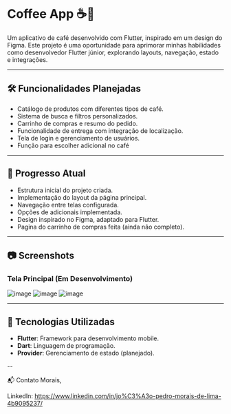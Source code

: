 # Coffee App ☕📱

Um aplicativo de café desenvolvido com Flutter, inspirado em um design do Figma. Este projeto é uma oportunidade para aprimorar minhas habilidades como desenvolvedor Flutter júnior, explorando layouts, navegação, estado e integrações.

---

## 🛠️ Funcionalidades Planejadas
- Catálogo de produtos com diferentes tipos de café.
- Sistema de busca e filtros personalizados.
- Carrinho de compras e resumo do pedido.
- Funcionalidade de entrega com integração de localização.
- Tela de login e gerenciamento de usuários.
- Função para escolher adicional no café

---

## 🚀 Progresso Atual
- Estrutura inicial do projeto criada.
- Implementação do layout da página principal.
- Navegação entre telas configurada.
- Opções de adicionais implementada.
- Design inspirado no Figma, adaptado para Flutter.
- Pagina do carrinho de compras feita (ainda não completo).
  


---

## 📷 Screenshots
### Tela Principal (Em Desenvolvimento) 
![image](https://github.com/user-attachments/assets/4bb8e84b-26a5-43af-98f2-be863292b996)
![image](https://github.com/user-attachments/assets/faa7866f-281b-41e4-8bc4-b9de52cd5e10)
![image](https://github.com/user-attachments/assets/0411afab-349b-4ef1-8813-eb6c5acb6bbf)





---

## 🔧 Tecnologias Utilizadas
- **Flutter**: Framework para desenvolvimento mobile.
- **Dart**: Linguagem de programação.
- **Provider**: Gerenciamento de estado (planejado).


--

📬 Contato
Morais,

LinkedIn: https://www.linkedin.com/in/jo%C3%A3o-pedro-morais-de-lima-4b9095237/
